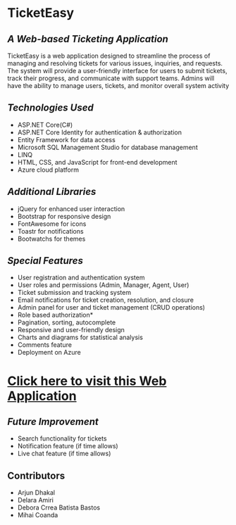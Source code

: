 # **TicketEasy** 
## _A Web-based Ticketing Application_

TicketEasy is a web application designed to streamline the process of managing and 
resolving tickets for various issues, inquiries, and requests. The system will provide 
a user-friendly interface for users to submit tickets, track their progress, and 
communicate with support teams. Admins will have the ability to manage users, tickets, 
and monitor overall system activity


## _Technologies Used_
-	ASP.NET Core(C#)
-	ASP.NET Core Identity for authentication & authorization
-	Entity Framework for data access
-	Microsoft SQL Management Studio for database management
-	LINQ
-	HTML, CSS, and JavaScript for front-end development
-	Azure cloud platform
	

## _Additional Libraries_
*	jQuery for enhanced user interaction
*	Bootstrap for responsive design
*	FontAwesome for icons
*	Toastr for notifications
*	Bootwatchs for themes


## _Special Features_
*	User registration and authentication system
*	User roles and permissions (Admin, Manager, Agent, User)
*	Ticket submission and tracking system
*	Email notifications for ticket creation, resolution, and closure
*	Admin panel for user and ticket management (CRUD operations)
*   Role based authorization*	
*	Pagination, sorting, autocomplete
*	Responsive and user-friendly design
*	Charts and diagrams for statistical analysis 
*	Comments feature
*	Deployment on Azure 
# [Click here to visit this Web Application](https://ticketingwebapp.azurewebsites.net/)

## _Future Improvement_
*   Search functionality for tickets
*	Notification feature (if time allows)
*	Live chat feature (if time allows)

## Contributors
* Arjun Dhakal
* Delara Amiri
* Debora Crrea Batista Bastos
* Mihai Coanda
